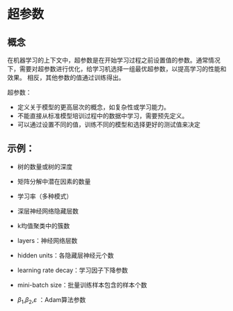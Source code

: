 # 超参数
## 概念
在机器学习的上下文中，超参数是在开始学习过程之前设置值的参数。通常情况下，需要对超参数进行优化，给学习机选择一组最优超参数，以提高学习的性能和效果。 相反，其他参数的值通过训练得出。

超参数：
- 定义关于模型的更高层次的概念，如复杂性或学习能力。
- 不能直接从标准模型培训过程中的数据中学习，需要预先定义。
- 可以通过设置不同的值，训练不同的模型和选择更好的测试值来决定

## 示例：
- 树的数量或树的深度
- 矩阵分解中潜在因素的数量
- 学习率（多种模式）
- 深层神经网络隐藏层数
- k均值聚类中的簇数

- layers：神经网络层数
- hidden units：各隐藏层神经元个数
- learning rate decay：学习因子下降参数
- mini-batch size：批量训练样本包含的样本个数
- $\beta_1$,$\beta_2$,$\varepsilon$ ：Adam算法参数